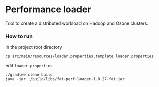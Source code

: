 ﻿Performance loader
=========

Tool to create a distributed workload on Hadoop and Ozone clusters.

### How to run

In the project root directory

```
cp src/main/resources/loader.properties.template loader.properties
```

edit `loader.properties`

```
./gradlew clean build
java -jar ./build/libs/fat-perf-loader-1.0.27-fat.jar
```
